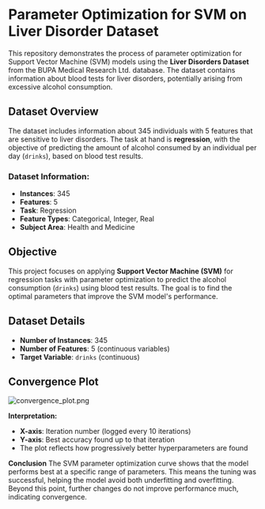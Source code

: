# Parameter Optimization for SVM on Liver Disorder Dataset

This repository demonstrates the process of parameter optimization for Support Vector Machine (SVM) models using the **Liver Disorders Dataset** from the BUPA Medical Research Ltd. database. The dataset contains information about blood tests for liver disorders, potentially arising from excessive alcohol consumption.

## Dataset Overview

The dataset includes information about 345 individuals with 5 features that are sensitive to liver disorders. The task at hand is **regression**, with the objective of predicting the amount of alcohol consumed by an individual per day (`drinks`), based on blood test results.

### Dataset Information:
- **Instances**: 345
- **Features**: 5
- **Task**: Regression
- **Feature Types**: Categorical, Integer, Real
- **Subject Area**: Health and Medicine

## Objective

This project focuses on applying **Support Vector Machine (SVM)** for regression tasks with parameter optimization to predict the alcohol consumption (`drinks`) using blood test results. The goal is to find the optimal parameters that improve the SVM model's performance.

## Dataset Details

- **Number of Instances**: 345
- **Number of Features**: 5 (continuous variables)
- **Target Variable**: `drinks` (continuous)

## Convergence Plot

![convergence_plot.png](![image](https://github.com/user-attachments/assets/5f609524-07a5-4dde-955b-47e10c893711))


**Interpretation:**

- **X-axis**: Iteration number (logged every 10 iterations)
- **Y-axis**: Best accuracy found up to that iteration
- The plot reflects how progressively better hyperparameters are found

**Conclusion**
The SVM parameter optimization curve shows that the model performs best at a specific range of parameters. This means the tuning was successful, helping the model avoid both underfitting and overfitting. Beyond this point, further changes do not improve performance much, indicating convergence.
